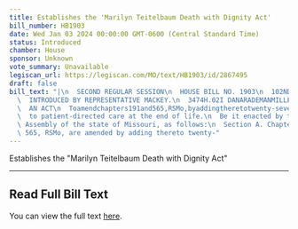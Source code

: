 ```yaml
---
title: Establishes the 'Marilyn Teitelbaum Death with Dignity Act'
bill_number: HB1903
date: Wed Jan 03 2024 00:00:00 GMT-0600 (Central Standard Time)
status: Introduced
chamber: House
sponsor: Unknown
vote_summary: Unavailable
legiscan_url: https://legiscan.com/MO/text/HB1903/id/2867495
draft: false
bill_text: "|\n  SECOND REGULAR SESSION\n  HOUSE BILL NO. 1903\n  102ND GENERAL ASSEMBLY\n\
  \  INTRODUCED BY REPRESENTATIVE MACKEY.\n  3474H.02I DANARADEMANMILLER,ChiefClerk\n\
  \  AN ACT\n  Toamendchapters191and565,RSMo,byaddingtheretotwenty-sevennewsectionsrelating\n\
  \  to patient-directed care at the end of life.\n  Be it enacted by the General\
  \ Assembly of the state of Missouri, as follows:\n  Section A. Chapters 191 and\
  \ 565, RSMo, are amended by adding thereto twenty-"
---
```

Establishes the "Marilyn Teitelbaum Death with Dignity Act"

---

## Read Full Bill Text

You can view the full text [here](https://legiscan.com/MO/text/HB1903/id/2867495).
